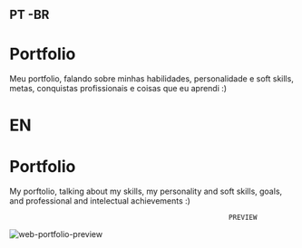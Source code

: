 ## PT -BR 
# Portfolio 
Meu portfolio, falando sobre minhas habilidades, personalidade e soft skills, metas, conquistas profissionais e coisas que eu aprendi :) 


# EN
# Portfolio
My porftolio, talking about my skills, my personality and soft skills, goals, and professional and intelectual achievements :)



                                                          PREVIEW
![web-portfolio-preview](https://user-images.githubusercontent.com/99144110/227369882-a4134e06-f1cf-4aa0-8462-818ff7dae655.png)
